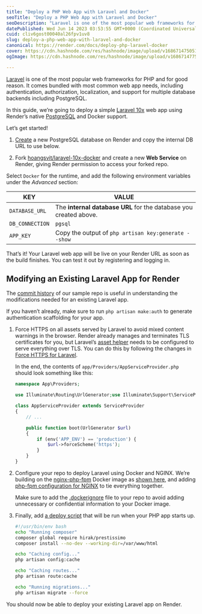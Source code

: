 ```yaml
---
title: "Deploy a PHP Web App with Laravel and Docker"
seoTitle: "Deploy a PHP Web App with Laravel and Docker"
seoDescription: "Laravel is one of the most popular web frameworks for PHP and for good reason. It comes bundled with most common web app needs, including authentication, au"
datePublished: Wed Jun 14 2023 03:53:55 GMT+0000 (Coordinated Universal Time)
cuid: cliv6gost00040al26fpv1uv8
slug: deploy-a-php-web-app-with-laravel-and-docker
canonical: https://render.com/docs/deploy-php-laravel-docker
cover: https://cdn.hashnode.com/res/hashnode/image/upload/v1686714750518/d13167e4-e6de-402e-b43f-eec68f1fc97a.webp
ogImage: https://cdn.hashnode.com/res/hashnode/image/upload/v1686714775632/ecb00cf1-767a-406b-8081-7cbbe8fe33df.webp

---
```


[Laravel](https://laravel.com/) is one of the most popular web frameworks for PHP and for good reason. It comes bundled with most common web app needs, including authentication, authorization, localization, and support for multiple database backends including PostgreSQL.

In this guide, we’re going to deploy a simple [Laravel 10x](https://laravel.com/docs/10.x/) web app using Render’s native [PostgreSQL](https://render.com/docs/databases) and Docker support.

Let’s get started!

1. [Create](https://dashboard.render.com/new/database) a new PostgreSQL database on Render and copy the internal DB URL to use below.
    
2. Fork [hoangsvit/laravel-10x-docker](https://github.com/hoangsvit/laravel-10x-docker) and create a new **Web Service** on Render, giving Render permission to access your forked repo.
    

Select `Docker` for the runtime, and add the following environment variables under the *Advanced* section:

| KEY | VALUE |
| --- | --- |
| `DATABASE_URL` | The **internal database URL** for the database you created above. |
| `DB_CONNECTION` | `pgsql` |
| `APP_KEY` | Copy the output of `php artisan key:generate --show` |

That’s it! Your Laravel web app will be live on your Render URL as soon as the build finishes. You can test it out by registering and logging in.

## **Modifying an Existing Laravel App for Render**

The [commit history](https://github.com/hoangsvit/laravel-10x-docker/commits/main) of our sample repo is useful in understanding the modifications needed for an existing Laravel app.

If you haven’t already, make sure to run `php artisan make:auth` to generate authentication scaffolding for your app.

1. Force HTTPS on all assets served by Laravel to avoid mixed content warnings in the browser. Render already manages and terminates TLS certificates for you, but Laravel’s [asset helper](https://laravel.com/docs/5.8/helpers#method-asset) needs to be configured to serve everything over TLS. You can do this by following the changes in [Force HTTPS for Laravel](https://github.com/render-examples/php-laravel-docker/commit/27a895df86bc8604c7985af4649bcac8cd2ad1e8).
    
    In the end, the contents of `app/Providers/AppServiceProvider.php` should look something like this:
    
    ```php
    namespace App\Providers;
    
    use Illuminate\Routing\UrlGenerator;use Illuminate\Support\ServiceProvider;
    
    class AppServiceProvider extends ServiceProvider
    {
        // ...
    
        public function boot(UrlGenerator $url)
        {
            if (env('APP_ENV') == 'production') {
                $url->forceScheme('https');
            }
        }
    }
    ```
    
2. Configure your repo to deploy Laravel using Docker and NGINX. We’re building on the [nginx-php-fpm](https://github.com/richarvey/nginx-php-fpm) Docker image as [shown here](https://github.com/hoangsvit/laravel-10x-docker/blob/main/Dockerfile), and adding [php-fpm configuration for NGINX](https://github.com/hoangsvit/laravel-10x-docker/blob/main/conf/nginx/nginx-site.conf) to tie everything together.
    
    Make sure to add the [.dockerignore](https://github.com/hoangsvit/laravel-10x-docker/blob/main/.dockerignore) file to your repo to avoid adding unnecessary or confidential information to your Docker image.
    
3. Finally, add [a deploy script](https://github.com/hoangsvit/laravel-10x-docker/blob/main/scripts/00-laravel-deploy.sh) that will be run when your PHP app starts up.
    
    ```bash
    #!/usr/bin/env bash
    echo "Running composer"
    composer global require hirak/prestissimo
    composer install --no-dev --working-dir=/var/www/html
    
    echo "Caching config..."
    php artisan config:cache
    
    echo "Caching routes..."
    php artisan route:cache
    
    echo "Running migrations..."
    php artisan migrate --force
    ```
    

You should now be able to deploy your existing Laravel app on Render.